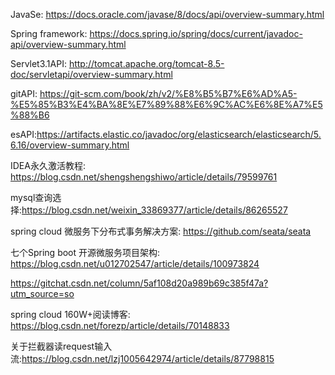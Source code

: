 JavaSe: <https://docs.oracle.com/javase/8/docs/api/overview-summary.html>

Spring framework: <https://docs.spring.io/spring/docs/current/javadoc-api/overview-summary.html>

Servlet3.1API: <http://tomcat.apache.org/tomcat-8.5-doc/servletapi/overview-summary.html>

gitAPI: <https://git-scm.com/book/zh/v2/%E8%B5%B7%E6%AD%A5-%E5%85%B3%E4%BA%8E%E7%89%88%E6%9C%AC%E6%8E%A7%E5%88%B6>

esAPI:<https://artifacts.elastic.co/javadoc/org/elasticsearch/elasticsearch/5.6.16/overview-summary.html>

IDEA永久激活教程: <https://blog.csdn.net/shengshengshiwo/article/details/79599761>

mysql查询选择:https://blog.csdn.net/weixin_33869377/article/details/86265527

spring cloud 微服务下分布式事务解决方案: https://github.com/seata/seata

七个Spring boot 开源微服务项目架构: https://blog.csdn.net/u012702547/article/details/100973824

https://gitchat.csdn.net/column/5af108d20a989b69c385f47a?utm_source=so

spring cloud 160W+阅读博客: https://blog.csdn.net/forezp/article/details/70148833

关于拦截器读request输入流:https://blog.csdn.net/lzj1005642974/article/details/87798815
